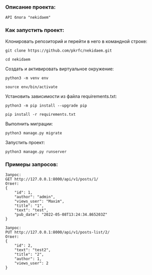 ### Описание проекта:

```
API блога "nekidaem"
```

### Как запустить проект:

Клонировать репозиторий и перейти в него в командной строке:

```
git clone https://github.com/pkrfc/nekidaem.git
```

```
cd nekidaem
```

Cоздать и активировать виртуальное окружение:

```
python3 -m venv env
```

```
source env/bin/activate
```

Установить зависимости из файла requirements.txt:

```
python3 -m pip install --upgrade pip
```

```
pip install -r requirements.txt
```

Выполнить миграции:

```
python3 manage.py migrate
```

Запустить проект:

```
python3 manage.py runserver
```

### Примеры запросов:


```
Запрос:
GET http://127.0.0.1:8000/api/v1/posts/1/
Ответ:
{
    "id": 1,
    "author": "admin",
    "views_user": "Maxim",
    "title": "1",
    "text": "test",
    "pub_date": "2022-05-08T13:24:34.865203Z"
}
```

```
Запрос:
PUT http://127.0.0.1:8000/api/v1/posts-list/2/
Ответ:
{
    "id": 2,
    "text": "test2",
    "title": "2",
    "author": 1,
    "views_user": 2
}

```
